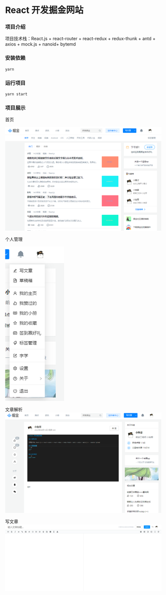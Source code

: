 # React 开发掘金网站

### 项目介绍

项目技术栈：React.js + react-router + react-redux + redux-thunk + antd + axios + mock.js +  nanoid+ bytemd

### 安装依赖

```js
yarn 
```

### 运行项目

```js
yarn start
```

### 项目展示

首页

![image](./src/assets/img/%E9%A6%96%E9%A1%B5.png)

个人管理

![image](https://github.com/yes-star/Like_Jue_Jin_Page/blob/master/src/assets/img/%E4%B8%AA%E4%BA%BA%E7%AE%A1%E7%90%86.png)

文章解析
![image](./src/assets/img/%E6%96%87%E7%AB%A0.png)

写文章
![image](./src/assets/img/%E5%86%99%E6%96%87%E7%AB%A0.png)
